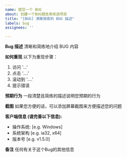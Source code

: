 ```yaml
---
name: 提交一个 BUG
about: 创建一个BUG报告来改进项目
title: "[BUG] 清晰简练的 BUG 描述"
labels: bug
assignees: ''

---
```


**Bug 描述**
清晰和简练地介绍 BUG 内容

**如何重现**
以下为重现步骤：
1. 访问 '...'
2. 点击 '....'
3. 滚动到 '....'
4. 提示错误

**预期行为**
一段清楚且简练的描述说明您预期的行为

**截图**
如果您方便的话，可以添加屏幕截图来方便描述您的问题

**客户端信息 (请完善以下信息):**
 - 操作系统: [e.g. Windows]
 - 系统架构 [e.g. ia32, x64]
 - 版本号 [e.g. v1.5.0]

**备注**
任何有关于这个Bug的其他信息
